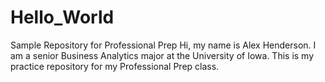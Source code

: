 # Hello_World
Sample Repository for Professional Prep
Hi, my name is Alex Henderson. I am a senior Business Analytics major at the University of Iowa. This is my practice repository for my
Professional Prep class.
